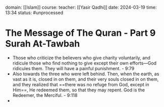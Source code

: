 domain: [[Islam]]
course:
teacher: [[Yasir Qadhi]]
date: 2024-03-19
time: 13:34
status: #unprocessed

# The Message of The Quran - Part 9 Surah At-Tawbah
- Those who criticize the believers who give charity voluntarily, and ridicule those who find nothing to give except their own efforts—God ridicules them. They will have a painful punishment. - 9:79
- Also towards the three who were left behind. Then, when the earth, as vast as it is, closed in on them, and their very souls closed in on them, and they realized that ==there was no refuge from God, except in Him==, He redeemed them, so that they may repent. God is the Redeemer, the Merciful. - 9:118
- 